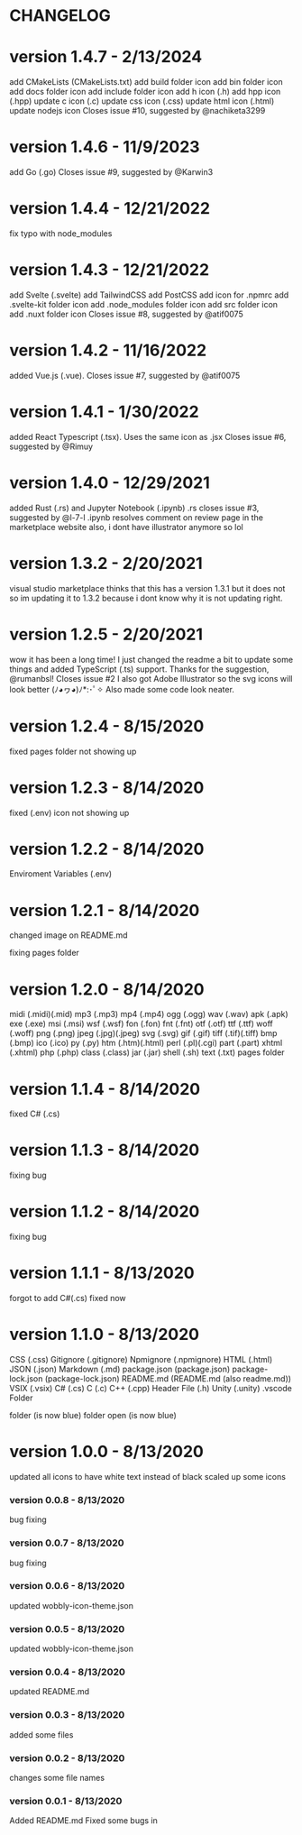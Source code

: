 # CHANGELOG

# version 1.4.7 - 2/13/2024
add CMakeLists (CMakeLists.txt)
add build folder icon
add bin folder icon
add docs folder icon
add include folder icon
add h icon (.h)
add hpp icon (.hpp)
update c icon (.c)
update css icon (.css)
update html icon (.html)
update nodejs icon
Closes issue #10, suggested by @nachiketa3299

# version 1.4.6 - 11/9/2023
add Go (.go)
Closes issue #9, suggested by @Karwin3

# version 1.4.4 - 12/21/2022
fix typo with node_modules

# version 1.4.3 - 12/21/2022
add Svelte (.svelte)
add TailwindCSS
add PostCSS
add icon for .npmrc
add .svelte-kit folder icon
add .node_modules folder icon
add src folder icon
add .nuxt folder icon
Closes issue #8, suggested by @atif0075

# version 1.4.2 - 11/16/2022
added Vue.js (.vue).
Closes issue #7, suggested by @atif0075

# version 1.4.1 - 1/30/2022
added React Typescript (.tsx). Uses the same icon as .jsx
Closes issue #6, suggested by @Rimuy

# version 1.4.0 - 12/29/2021
added Rust (.rs) and Jupyter Notebook (.ipynb)
.rs closes issue #3, suggested by @l-7-l
.ipynb resolves comment on review page in the marketplace website
also, i dont have illustrator anymore so lol

# version 1.3.2 - 2/20/2021
visual studio marketplace thinks that this has a version 1.3.1 but it does not so im updating it to 1.3.2 because i dont know why it is not updating right.

# version 1.2.5 - 2/20/2021

wow it has been a long time! I just changed the readme a bit to update some things and added
TypeScript (.ts) support. Thanks for the suggestion, @rumanbsl! Closes issue #2
I also got Adobe Illustrator so the svg icons will look better (ﾉ◕ヮ◕)ﾉ*:･ﾟ✧
Also made some code look neater.

# version 1.2.4 - 8/15/2020

fixed pages folder not showing up

# version 1.2.3 - 8/14/2020

fixed (.env) icon not showing up

# version 1.2.2 - 8/14/2020

Enviroment Variables (.env)

# version 1.2.1 - 8/14/2020

changed image on README.md

fixing pages folder

# version 1.2.0 - 8/14/2020

midi (.midi)(.mid)
mp3 (.mp3)
mp4 (.mp4)
ogg (.ogg)
wav (.wav)
apk (.apk)
exe (.exe)
msi (.msi)
wsf (.wsf)
fon (.fon)
fnt (.fnt)
otf (.otf)
ttf (.ttf)
woff (.woff)
png (.png)
jpeg (.jpg)(.jpeg)
svg (.svg)
gif (.gif)
tiff (.tif)(.tiff)
bmp (.bmp)
ico (.ico)
py (.py)
htm (.htm)(.html)
perl (.pl)(.cgi)
part (.part)
xhtml (.xhtml)
php (.php)
class (.class)
jar (.jar)
shell (.sh)
text (.txt)
pages folder

# version 1.1.4 - 8/14/2020 

fixed C# (.cs)

# version 1.1.3 - 8/14/2020

fixing bug

# version 1.1.2 - 8/14/2020

fixing bug

# version 1.1.1 - 8/13/2020

forgot to add C#(.cs) fixed now

# version 1.1.0 - 8/13/2020

CSS (.css)
Gitignore (.gitignore)
Npmignore (.npmignore)
HTML (.html)
JSON (.json)
Markdown (.md)
package.json (package.json)
package-lock.json (package-lock.json)
README.md (README.md (also readme.md))
VSIX (.vsix)
C# (.cs)
C (.c)
C++ (.cpp)
Header File (.h)
Unity (.unity)
.vscode Folder

folder (is now blue)
folder open (is now blue)

# version 1.0.0 - 8/13/2020

updated all icons to have white text instead of black
scaled up some icons

### version 0.0.8 - 8/13/2020

bug fixing

### version 0.0.7 - 8/13/2020

bug fixing

### version 0.0.6 - 8/13/2020

updated wobbly-icon-theme.json

### version 0.0.5 - 8/13/2020

updated wobbly-icon-theme.json

### version 0.0.4 - 8/13/2020

updated README.md

### version 0.0.3 - 8/13/2020

added some files

### version 0.0.2 - 8/13/2020

changes some file names

### version 0.0.1 - 8/13/2020

Added README.md
Fixed some bugs in
